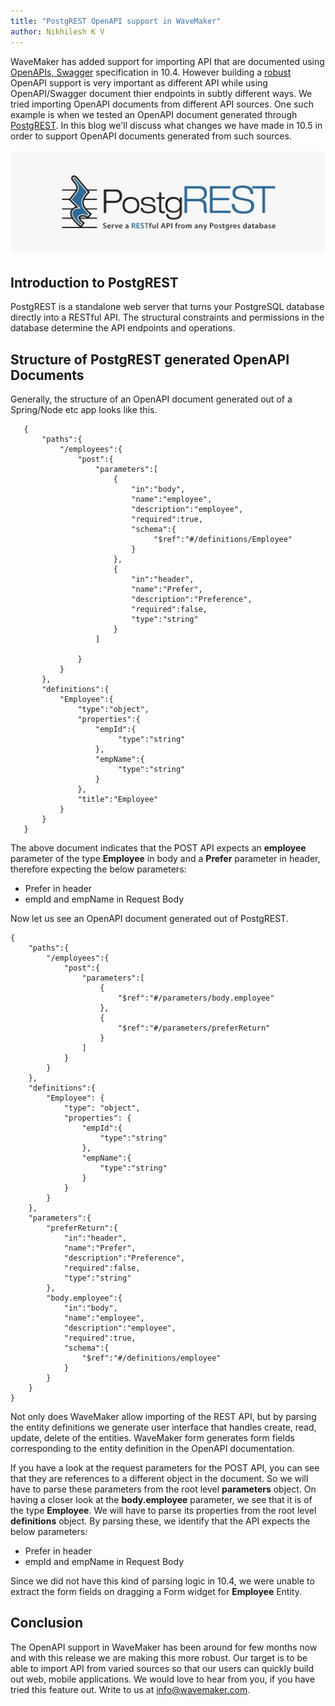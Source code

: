 ```yaml
---
title: "PostgREST OpenAPI support in WaveMaker"
author: Nikhilesh K V
---
```


WaveMaker has added support for importing API that are documented using [OpenAPIs, Swagger](https://www.wavemaker.com/learn/blog/2020/04/21/wavemaker-openapi-import) specification in 10.4. However building a [robust](https://en.wikipedia.org/wiki/Robustness_principle) OpenAPI support is very important as different API while using OpenAPI/Swagger document thier endpoints in subtly different ways. We tried importing OpenAPI documents from different API sources. One such example is when we tested an OpenAPI document generated through [PostgREST](http://postgrest.org/en/v7.0.0/). In this blog we'll discuss what changes we have made in 10.5 in order to support OpenAPI documents generated from such sources.
<!-- truncate -->

![OpenApi](/learn/assets/postGRESTlogo.png)

## Introduction to PostgREST

PostgREST is a standalone web server that turns your PostgreSQL database directly into a RESTful API. The structural constraints and permissions in the database determine the API endpoints and operations.

## Structure of PostgREST generated OpenAPI Documents

Generally, the structure of an OpenAPI document generated out of a Spring/Node etc app looks like this.
```
   {
       "paths":{
           "/employees":{
               "post":{
                   "parameters":[
                       {
                           "in":"body",
                           "name":"employee",
                           "description":"employee",
                           "required":true,
                           "schema":{
                                "$ref":"#/definitions/Employee"
                           }
                       },
                       {
                           "in":"header",
                           "name":"Prefer",
                           "description":"Preference",
                           "required":false,                           
                           "type":"string"
                       }
                   ]

               }
           }
       },
       "definitions":{
           "Employee":{
               "type":"object",
               "properties":{
                   "empId":{
                        "type":"string"
                   },
                   "empName":{
                        "type":"string"
                   }
               },
               "title":"Employee"
           }
       }
   }
```
The above document indicates that the POST API expects an **employee** parameter of the type **Employee** in body and a **Prefer** parameter in header, therefore expecting the below parameters:
- Prefer in header
- empId and empName in Request Body

Now let us see an OpenAPI document generated out of PostgREST.
```
{
    "paths":{
        "/employees":{
            "post":{
                "parameters":[
                    {
                        "$ref":"#/parameters/body.employee"
                    },
                    {
                        "$ref":"#/parameters/preferReturn"
                    }
                ]
            }
        }
    },
    "definitions":{
        "Employee": {
            "type": "object",
            "properties": {
                "empId":{
                    "type":"string"
                },
                "empName":{
                    "type":"string"
                }
            }            
        }
    },
    "parameters":{
        "preferReturn":{
            "in":"header",
            "name":"Prefer",
            "description":"Preference",
            "required":false,
            "type":"string"
        },
        "body.employee":{
            "in":"body",
            "name":"employee",
            "description":"employee",
            "required":true,
            "schema":{
                "$ref":"#/definitions/employee"
            }            
        }
    }
}
``` 

Not only does WaveMaker allow importing of the REST API, but by parsing the entity definitions we generate user interface that handles create, read, update, delete of the entities. WaveMaker form generates form fields corresponding to the entity definition in the OpenAPI documentation. 

If you have a look at the request parameters for the POST API, you can see that they are references to a different object in the document. So we will have to parse these parameters from the root level **parameters** object. On having a closer look at the **body.employee** parameter, we see that it is of the type **Employee**. We will have to parse its properties from the root level **definitions** object. By parsing these, we identify that the API expects the below parameters:
- Prefer in header
- empId and empName in Request Body

Since we did not have this kind of parsing logic in 10.4, we were unable to extract the form fields on dragging a Form widget for **Employee** Entity.

## Conclusion

The OpenAPI support in WaveMaker has been around for few months now and with this release we are making this more robust. Our target is to be able to import API from varied sources so that our users can quickly build out web, mobile applications. We would love to hear from you, if you have tried this feature out. Write to us at info@wavemaker.com. 
